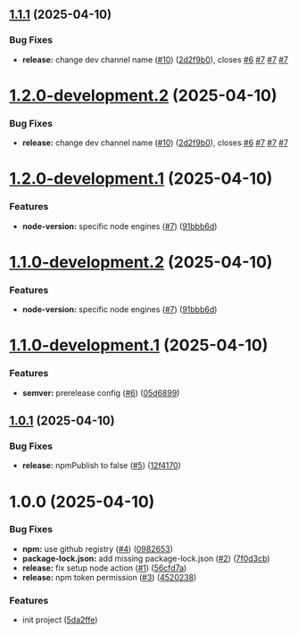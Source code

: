## [1.1.1](https://github.com/teeradech-th/poc-semver-canary/compare/v1.1.0...v1.1.1) (2025-04-10)


### Bug Fixes

* **release:** change dev channel name ([#10](https://github.com/teeradech-th/poc-semver-canary/issues/10)) ([2d2f9b0](https://github.com/teeradech-th/poc-semver-canary/commit/2d2f9b0197c500e11c6e93fc26827027c1cdb01e)), closes [#6](https://github.com/teeradech-th/poc-semver-canary/issues/6) [#7](https://github.com/teeradech-th/poc-semver-canary/issues/7) [#7](https://github.com/teeradech-th/poc-semver-canary/issues/7) [#7](https://github.com/teeradech-th/poc-semver-canary/issues/7)

# [1.2.0-development.2](https://github.com/teeradech-th/poc-semver-canary/compare/v1.2.0-development.1...v1.2.0-development.2) (2025-04-10)


### Bug Fixes

* **release:** change dev channel name ([#10](https://github.com/teeradech-th/poc-semver-canary/issues/10)) ([2d2f9b0](https://github.com/teeradech-th/poc-semver-canary/commit/2d2f9b0197c500e11c6e93fc26827027c1cdb01e)), closes [#6](https://github.com/teeradech-th/poc-semver-canary/issues/6) [#7](https://github.com/teeradech-th/poc-semver-canary/issues/7) [#7](https://github.com/teeradech-th/poc-semver-canary/issues/7) [#7](https://github.com/teeradech-th/poc-semver-canary/issues/7)

# [1.2.0-development.1](https://github.com/teeradech-th/poc-semver-canary/compare/v1.1.0...v1.2.0-development.1) (2025-04-10)


### Features

* **node-version:** specific node engines ([#7](https://github.com/teeradech-th/poc-semver-canary/issues/7)) ([91bbb6d](https://github.com/teeradech-th/poc-semver-canary/commit/91bbb6d016ed0d8a176cd3332f23e91e9abb0431))

# [1.1.0-development.2](https://github.com/teeradech-th/poc-semver-canary/compare/v1.1.0-development.1...v1.1.0-development.2) (2025-04-10)

### Features

* **node-version:** specific node engines ([#7](https://github.com/teeradech-th/poc-semver-canary/issues/7)) ([91bbb6d](https://github.com/teeradech-th/poc-semver-canary/commit/91bbb6d016ed0d8a176cd3332f23e91e9abb0431))

# [1.1.0-development.1](https://github.com/teeradech-th/poc-semver-canary/compare/v1.0.1...v1.1.0-development.1) (2025-04-10)

### Features

* **semver:** prerelease config ([#6](https://github.com/teeradech-th/poc-semver-canary/issues/6)) ([05d6899](https://github.com/teeradech-th/poc-semver-canary/commit/05d6899b34abd8b84a2a0fcb1d41cddf67036e54))

## [1.0.1](https://github.com/teeradech-th/poc-semver-canary/compare/v1.0.0...v1.0.1) (2025-04-10)

### Bug Fixes

* **release:** npmPublish to false ([#5](https://github.com/teeradech-th/poc-semver-canary/issues/5)) ([12f4170](https://github.com/teeradech-th/poc-semver-canary/commit/12f4170cf5f06421c20c77dc40ccdfb46b0b9ec8))

# 1.0.0 (2025-04-10)

### Bug Fixes

* **npm:** use github registry ([#4](https://github.com/teeradech-th/poc-semver-canary/issues/4)) ([0982653](https://github.com/teeradech-th/poc-semver-canary/commit/0982653dd92f991862af1b366985fbb90e531752))
* **package-lock.json:** add missing package-lock.json ([#2](https://github.com/teeradech-th/poc-semver-canary/issues/2)) ([7f0d3cb](https://github.com/teeradech-th/poc-semver-canary/commit/7f0d3cb140eab77b11f5fb256e6bee4ce55e7f2e))
* **release:** fix setup node action ([#1](https://github.com/teeradech-th/poc-semver-canary/issues/1)) ([56cfd7a](https://github.com/teeradech-th/poc-semver-canary/commit/56cfd7a25828c1986ce2bb69a986d147e1666acc))
* **release:** npm token permission ([#3](https://github.com/teeradech-th/poc-semver-canary/issues/3)) ([4520238](https://github.com/teeradech-th/poc-semver-canary/commit/45202384493cfcfbab1c40b22309817f8479d713))

### Features

* init project ([5da2ffe](https://github.com/teeradech-th/poc-semver-canary/commit/5da2ffe6f76f9e23e3045c42df463a63419339a9))
